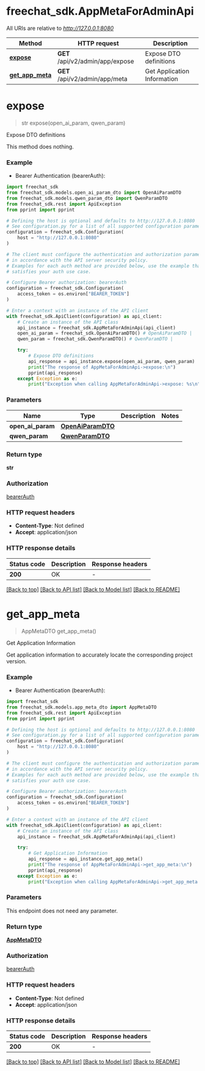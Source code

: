 # freechat_sdk.AppMetaForAdminApi

All URIs are relative to *http://127.0.0.1:8080*

Method | HTTP request | Description
------------- | ------------- | -------------
[**expose**](AppMetaForAdminApi.md#expose) | **GET** /api/v2/admin/app/expose | Expose DTO definitions
[**get_app_meta**](AppMetaForAdminApi.md#get_app_meta) | **GET** /api/v2/admin/app/meta | Get Application Information


# **expose**
> str expose(open_ai_param, qwen_param)

Expose DTO definitions

This method does nothing.

### Example

* Bearer Authentication (bearerAuth):

```python
import freechat_sdk
from freechat_sdk.models.open_ai_param_dto import OpenAiParamDTO
from freechat_sdk.models.qwen_param_dto import QwenParamDTO
from freechat_sdk.rest import ApiException
from pprint import pprint

# Defining the host is optional and defaults to http://127.0.0.1:8080
# See configuration.py for a list of all supported configuration parameters.
configuration = freechat_sdk.Configuration(
    host = "http://127.0.0.1:8080"
)

# The client must configure the authentication and authorization parameters
# in accordance with the API server security policy.
# Examples for each auth method are provided below, use the example that
# satisfies your auth use case.

# Configure Bearer authorization: bearerAuth
configuration = freechat_sdk.Configuration(
    access_token = os.environ["BEARER_TOKEN"]
)

# Enter a context with an instance of the API client
with freechat_sdk.ApiClient(configuration) as api_client:
    # Create an instance of the API class
    api_instance = freechat_sdk.AppMetaForAdminApi(api_client)
    open_ai_param = freechat_sdk.OpenAiParamDTO() # OpenAiParamDTO | 
    qwen_param = freechat_sdk.QwenParamDTO() # QwenParamDTO | 

    try:
        # Expose DTO definitions
        api_response = api_instance.expose(open_ai_param, qwen_param)
        print("The response of AppMetaForAdminApi->expose:\n")
        pprint(api_response)
    except Exception as e:
        print("Exception when calling AppMetaForAdminApi->expose: %s\n" % e)
```



### Parameters


Name | Type | Description  | Notes
------------- | ------------- | ------------- | -------------
 **open_ai_param** | [**OpenAiParamDTO**](.md)|  | 
 **qwen_param** | [**QwenParamDTO**](.md)|  | 

### Return type

**str**

### Authorization

[bearerAuth](../README.md#bearerAuth)

### HTTP request headers

 - **Content-Type**: Not defined
 - **Accept**: application/json

### HTTP response details

| Status code | Description | Response headers |
|-------------|-------------|------------------|
**200** | OK |  -  |

[[Back to top]](#) [[Back to API list]](../README.md#documentation-for-api-endpoints) [[Back to Model list]](../README.md#documentation-for-models) [[Back to README]](../README.md)

# **get_app_meta**
> AppMetaDTO get_app_meta()

Get Application Information

Get application information to accurately locate the corresponding project version.

### Example

* Bearer Authentication (bearerAuth):

```python
import freechat_sdk
from freechat_sdk.models.app_meta_dto import AppMetaDTO
from freechat_sdk.rest import ApiException
from pprint import pprint

# Defining the host is optional and defaults to http://127.0.0.1:8080
# See configuration.py for a list of all supported configuration parameters.
configuration = freechat_sdk.Configuration(
    host = "http://127.0.0.1:8080"
)

# The client must configure the authentication and authorization parameters
# in accordance with the API server security policy.
# Examples for each auth method are provided below, use the example that
# satisfies your auth use case.

# Configure Bearer authorization: bearerAuth
configuration = freechat_sdk.Configuration(
    access_token = os.environ["BEARER_TOKEN"]
)

# Enter a context with an instance of the API client
with freechat_sdk.ApiClient(configuration) as api_client:
    # Create an instance of the API class
    api_instance = freechat_sdk.AppMetaForAdminApi(api_client)

    try:
        # Get Application Information
        api_response = api_instance.get_app_meta()
        print("The response of AppMetaForAdminApi->get_app_meta:\n")
        pprint(api_response)
    except Exception as e:
        print("Exception when calling AppMetaForAdminApi->get_app_meta: %s\n" % e)
```



### Parameters

This endpoint does not need any parameter.

### Return type

[**AppMetaDTO**](AppMetaDTO.md)

### Authorization

[bearerAuth](../README.md#bearerAuth)

### HTTP request headers

 - **Content-Type**: Not defined
 - **Accept**: application/json

### HTTP response details

| Status code | Description | Response headers |
|-------------|-------------|------------------|
**200** | OK |  -  |

[[Back to top]](#) [[Back to API list]](../README.md#documentation-for-api-endpoints) [[Back to Model list]](../README.md#documentation-for-models) [[Back to README]](../README.md)

